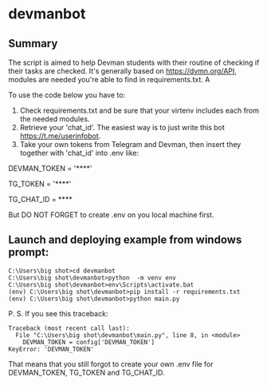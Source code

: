 #  devmanbot #

## Summary
The script is aimed to help Devman students with their routine of checking if their tasks are checked. It's generally based on https://dvmn.org/API, modules are needed you're able to find in requirements.txt.
A

To use the code below you have to:

1. Check requirements.txt and be sure that your virtenv includes each from the needed modules.
2. Retrieve your 'chat_id'. The easiest way is to just write this bot https://t.me/userinfobot.
3. Take your own tokens from Telegram and Devman, then insert they together with 'chat_id' into .env like:

DEVMAN_TOKEN = '****'

TG_TOKEN = '****'

TG_CHAT_ID = ****


But DO NOT FORGET to create .env on you local machine first.


## Launch and deploying example from windows prompt:

``` C:\Users\big shot>git clone https://github.com/nikitakomissarov/devmanbot
C:\Users\big shot>cd devmanbot
C:\Users\big shot\devmanbot>python  -m venv env
C:\Users\big shot\devmanbot>env\Scripts\activate.bat
(env) C:\Users\big shot\devmanbot>pip install -r requirements.txt
(env) C:\Users\big shot\devmanbot>python main.py
``` 


P. S.
If you see this traceback:
``` (env) C:\Users\big shot\devmanbot>python main.py
Traceback (most recent call last):
  File "C:\Users\big shot\devmanbot\main.py", line 8, in <module>
    DEVMAN_TOKEN = config['DEVMAN_TOKEN']
KeyError: 'DEVMAN_TOKEN' 
```

That means that you still forgot to create your own .env file for DEVMAN_TOKEN, TG_TOKEN and TG_CHAT_ID.


